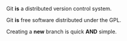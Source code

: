 Git **is** a distributed version control system.

Git **is** free software distributed under the GPL.

Creating a **new** branch is quick **AND** simple.
